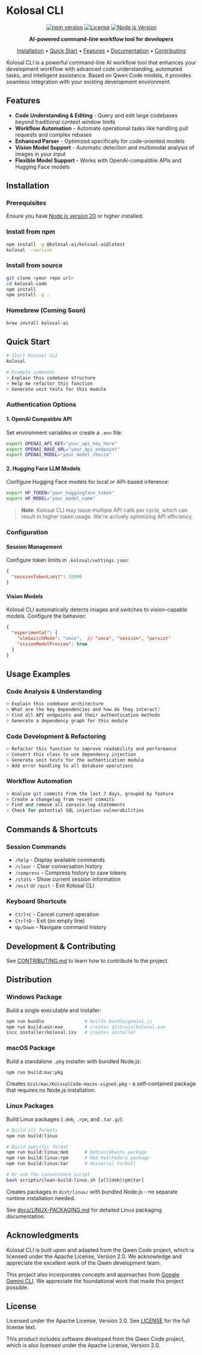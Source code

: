 # Kolosal CLI

<div align="center">

[![npm version](https://img.shields.io/npm/v/@kolosal-ai/kolosal-ai.svg)](https://www.npmjs.com/package/@kolosal-ai/kolosal-ai)
[![License](https://img.shields.io/badge/license-Apache_2.0-blue.svg)](./LICENSE)
[![Node.js Version](https://img.shields.io/badge/node-%3E%3D20.0.0-brightgreen.svg)](https://nodejs.org/)

**AI-powered command-line workflow tool for developers**

[Installation](#installation) • [Quick Start](#quick-start) • [Features](#features) • [Documentation](./docs/) • [Contributing](./CONTRIBUTING.md)

</div>

Kolosal CLI is a powerful command-line AI workflow tool that enhances your development workflow with advanced code understanding, automated tasks, and intelligent assistance. Based on Qwen Code models, it provides seamless integration with your existing development environment.

## Features

- **Code Understanding & Editing** - Query and edit large codebases beyond traditional context window limits
- **Workflow Automation** - Automate operational tasks like handling pull requests and complex rebases
- **Enhanced Parser** - Optimized specifically for code-oriented models
- **Vision Model Support** - Automatic detection and multimodal analysis of images in your input
- **Flexible Model Support** - Works with OpenAI-compatible APIs and Hugging Face models

## Installation

### Prerequisites

Ensure you have [Node.js version 20](https://nodejs.org/en/download) or higher installed.

### Install from npm

```bash
npm install -g @kolosal-ai/kolosal-ai@latest
kolosal --version
```

### Install from source

```bash
git clone <your repo url>
cd kolosal-code
npm install
npm install -g .
```

### Homebrew (Coming Soon)

```bash
brew install kolosal-ai
```

## Quick Start

```bash
# Start Kolosal CLI
kolosal

# Example commands
> Explain this codebase structure
> Help me refactor this function
> Generate unit tests for this module
```

### Authentication Options

#### 1. OpenAI Compatible API

Set environment variables or create a `.env` file:

```bash
export OPENAI_API_KEY="your_api_key_here"
export OPENAI_BASE_URL="your_api_endpoint" 
export OPENAI_MODEL="your_model_choice"
```

#### 2. Hugging Face LLM Models

Configure Hugging Face models for local or API-based inference:

```bash
export HF_TOKEN="your_huggingface_token"
export HF_MODEL="your_model_name"
```

> **Note**: Kolosal CLI may issue multiple API calls per cycle, which can result in higher token usage. We're actively optimizing API efficiency.

### Configuration

#### Session Management

Configure token limits in `.kolosal/settings.json`:

```json
{
  "sessionTokenLimit": 32000
}
```

#### Vision Models

Kolosal CLI automatically detects images and switches to vision-capable models. Configure the behavior:

```json
{
  "experimental": {
    "vlmSwitchMode": "once",  // "once", "session", "persist"
    "visionModelPreview": true
  }
}
```

## Usage Examples

### Code Analysis & Understanding
```bash
> Explain this codebase architecture
> What are the key dependencies and how do they interact?
> Find all API endpoints and their authentication methods
> Generate a dependency graph for this module
```

### Code Development & Refactoring
```bash
> Refactor this function to improve readability and performance
> Convert this class to use dependency injection
> Generate unit tests for the authentication module
> Add error handling to all database operations
```

### Workflow Automation
```bash
> Analyze git commits from the last 7 days, grouped by feature
> Create a changelog from recent commits
> Find and remove all console.log statements
> Check for potential SQL injection vulnerabilities
```

## Commands & Shortcuts

### Session Commands
- `/help` - Display available commands
- `/clear` - Clear conversation history  
- `/compress` - Compress history to save tokens
- `/stats` - Show current session information
- `/exit` or `/quit` - Exit Kolosal CLI

### Keyboard Shortcuts
- `Ctrl+C` - Cancel current operation
- `Ctrl+D` - Exit (on empty line)
- `Up/Down` - Navigate command history

## Development & Contributing

See [CONTRIBUTING.md](./CONTRIBUTING.md) to learn how to contribute to the project.

## Distribution

### Windows Package

Build a single executable and installer:

```bash
npm run bundle               # builds bundle/gemini.js
npm run build:win:exe        # creates dist/win/kolosal.exe
iscc installer/kolosal.iss   # creates installer
```

### macOS Package

Build a standalone `.pkg` installer with bundled Node.js:

```bash
npm run build:mac:pkg
```

Creates `dist/mac/KolosalCode-macos-signed.pkg` - a self-contained package that requires no Node.js installation.

### Linux Packages

Build Linux packages (`.deb`, `.rpm`, and `.tar.gz`):

```bash
# Build all formats
npm run build:linux

# Build specific format
npm run build:linux:deb      # Debian/Ubuntu package
npm run build:linux:rpm      # Red Hat/Fedora package  
npm run build:linux:tar      # Universal tarball

# Or use the convenience script
bash scripts/clean-build-linux.sh [all|deb|rpm|tar]
```

Creates packages in `dist/linux/` with bundled Node.js - no separate runtime installation needed.

See [docs/LINUX-PACKAGING.md](docs/LINUX-PACKAGING.md) for detailed Linux packaging documentation.

## Acknowledgments

Kolosal CLI is built upon and adapted from the Qwen Code project, which is licensed under the Apache License, Version 2.0. We acknowledge and appreciate the excellent work of the Qwen development team.

This project also incorporates concepts and approaches from [Google Gemini CLI](https://github.com/google-gemini/gemini-cli). We appreciate the foundational work that made this project possible.

## License

Licensed under the Apache License, Version 2.0. See [LICENSE](./LICENSE) for the full license text.

This product includes software developed from the Qwen Code project, which is also licensed under the Apache License, Version 2.0.


